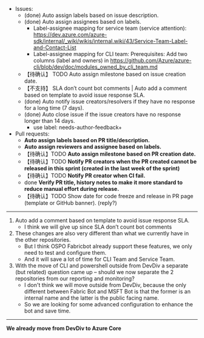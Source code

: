 - Issues:
  - (done) Auto assign labels based on issue description.
  - (done) Auto assign assignees based on labels.
    - Label-assignee mapping for service team (service attention): https://dev.azure.com/azure-sdk/internal/_wiki/wikis/internal.wiki/43/Service-Team-Label-and-Contact-List
    - Label-assignee mapping for CLI team: Prerequisites: Add two columns (label and owners) in https://github.com/Azure/azure-cli/blob/dev/doc/modules_owned_by_cli_team.md
  - 【待确认】 TODO Auto assign milestone based on issue creation date. 
  - 【不支持】 SLA don’t count bot comments | Auto add a comment based on template to avoid issue response SLA. 
  - (done) Auto notify issue creators/resolvers if they have no response for a long time (7 days).
  - (done) Auto close issue if the issue creators have no response longer than 14 days.
    - use label: needs-author-feedback+
- Pull requests:
  - **Auto assign labels based on PR title/description.**
  - **Auto assign reviewers and assignee based on labels.**
  - 【待确认】TODO **Auto assign milestone based on PR creation date.**
  - 【待确认】TODO **Notify PR creators when the PR created cannot be released in this sprint (created in the last week of the sprint)**
  - 【待确认】TODO **Notify PR creator when CI fail.**
  - done **Verify PR title, history notes to make it more standard to reduce manual effort during release.**
  - 【待确认】TODO Show date for code freeze and release in PR page (template or GitHub banner). (reply?)

------------------------------------------------------------------------
1. Auto add a comment based on template to avoid issue response SLA.
   - I think we will give up since SLA don’t count bot comments
2. These changes are also very different than what we currently have in the other repositories.
   - But I think OSPO Fabricbot already support these features, we only need to test and configure them.
   - And it will save a lot of time for CLI Team and Service Team.
3. With the move of CLI and powershell outside from DevDiv a separate (but related) question came up – should we now separate the 2 repositories from our reporting and monitoring?
   - I don't think we will move outside from DevDiv, because the only different between Fabric Bot and MSFT Bot is that the former is an internal name and the latter is the public facing name.
   - So we are looking for some advanced configuration to enhance the bot and save time.
-----------------------------------------------------------------------
**We already move from DevDiv to Azure Core**